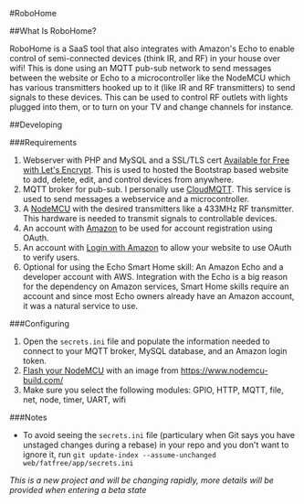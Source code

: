 #RoboHome

##What Is RoboHome?

RoboHome is a SaaS tool that also integrates with Amazon's Echo to enable control of semi-connected devices (think IR, and RF) in your house over wifi! This is done using an MQTT pub-sub network to send messages between the website or Echo to a microcontroller like the NodeMCU which has various transmitters hooked up to it (like IR and RF transmitters) to send signals to these devices. This can be used to control RF outlets with lights plugged into them, or to turn on your TV and change channels for instance.

##Developing

###Requirements

1. Webserver with PHP and MySQL and a SSL/TLS cert [Available for Free with Let's Encrypt](https://www.letsencrypt.org/). This is used to hosted the Bootstrap based website to add, delete, edit, and control devices from anywhere.
2. MQTT broker for pub-sub. I personally use [CloudMQTT](https://www.cloudmqtt.com/). This service is used to send messages a webservice and a microcontroller.
3. A [NodeMCU](http://www.nodemcu.com/index_en.html) with the desired transmitters like a 433MHz RF transmitter. This hardware is needed to transmit signals to controllable devices.
4. An account with [Amazon](https://www.amazon.com/) to be used for account registration using OAuth.
5. An account with [Login with Amazon](https://login.amazon.com/) to allow your website to use OAuth to verify users.
6. Optional for using the Echo Smart Home skill: An Amazon Echo and a developer account with AWS. Integration with the Echo is a big reason for the dependency on Amazon services, Smart Home skills require an account and since most Echo owners already have an Amazon account, it was a natural service to use.

###Configuring

1. Open the `secrets.ini` file and populate the information needed to connect to your MQTT broker, MySQL database, and an Amazon login token.
2. [Flash your NodeMCU](https://nodemcu.readthedocs.io/en/dev/en/flash/) with an image from https://www.nodemcu-build.com/
  1. Make sure you select the following modules: GPIO, HTTP, MQTT, file, net, node, timer, UART, wifi

###Notes

- To avoid seeing the `secrets.ini` file (particulary when Git says you have unstaged changes during a rebase) in your repo and you don't want to ignore it, run `git update-index --assume-unchanged web/fatfree/app/secrets.ini`

*This is a new project and will be changing rapidly, more details will be provided when entering a beta state*
